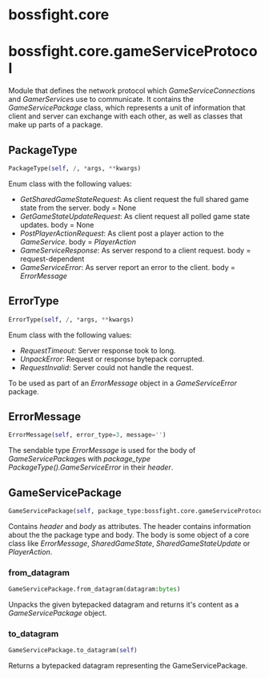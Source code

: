 <h1 id="bossfight.core">bossfight.core</h1>


<h1 id="bossfight.core.gameServiceProtocol">bossfight.core.gameServiceProtocol</h1>


Module that defines the network protocol which *GameServiceConnection*s and *GamerService*s use
to communicate. It contains the *GameServicePackage* class, which represents a unit of information
that client and server can exchange with each other, as well as classes that make up parts
of a package.

<h2 id="bossfight.core.gameServiceProtocol.PackageType">PackageType</h2>

```python
PackageType(self, /, *args, **kwargs)
```

Enum class with the following values:
- *GetSharedGameStateRequest*: As client request the full shared game state from the server.
    body = None
- *GetGameStateUpdateRequest*: As client request all polled game state updates.
    body = None
- *PostPlayerActionRequest*: As client post a player action to the *GameService*.
    body = *PlayerAction*
- *GameServiceResponse*: As server respond to a client request.
    body = request-dependent
- *GameServiceError*: As server report an error to the client.
    body = *ErrorMessage*

<h2 id="bossfight.core.gameServiceProtocol.ErrorType">ErrorType</h2>

```python
ErrorType(self, /, *args, **kwargs)
```

Enum class with the following values:
- *RequestTimeout*: Server response took to long.
- *UnpackError*: Request or response bytepack corrupted.
- *RequestInvalid*: Server could not handle the request.

To be used as part of an *ErrorMessage* object in a *GameServiceError* package.

<h2 id="bossfight.core.gameServiceProtocol.ErrorMessage">ErrorMessage</h2>

```python
ErrorMessage(self, error_type=3, message='')
```

The sendable type *ErrorMessage* is used for the body of *GameServicePackage*s with
*package_type* *PackageType().GameServiceError* in their *header*.

<h2 id="bossfight.core.gameServiceProtocol.GameServicePackage">GameServicePackage</h2>

```python
GameServicePackage(self, package_type:bossfight.core.gameServiceProtocol.PackageType, body:bossfight.core.mixins.Sendable=None)
```

Contains *header* and *body* as attributes. The header contains information about the the
package type and body. The body is some object of a core class like *ErrorMessage*,
*SharedGameState*, *SharedGameStateUpdate* or *PlayerAction*.

<h3 id="bossfight.core.gameServiceProtocol.GameServicePackage.from_datagram">from_datagram</h3>

```python
GameServicePackage.from_datagram(datagram:bytes)
```

Unpacks the given bytepacked datagram and returns it's content as a *GameServicePackage*
object.

<h3 id="bossfight.core.gameServiceProtocol.GameServicePackage.to_datagram">to_datagram</h3>

```python
GameServicePackage.to_datagram(self)
```

Returns a bytepacked datagram representing the GameServicePackage.

